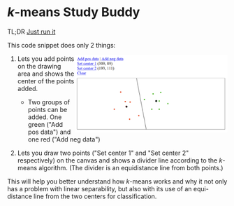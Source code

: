 # <i>k</i>-means Study Buddy

TL;DR [Just run it](https://kalngyk.github.io/kmeans_study_buddy.html)

This code snippet does only 2 things:

<img src="sample.png" width="350" align="right">

1. Lets you add points on the drawing area and shows the center of the points added.
   - Two groups of points can be added. One green ("Add pos data") and one red ("Add neg data")

2. Lets you draw two points ("Set center 1" and "Set center 2" respectively) on the canvas and shows a divider line according to the <I>k</I>-means algorithm. (The divider is an equidistance line from both points.)

This will help you better understand how <i>k</i>-means works and why it not only has a problem with linear separability, but also with its use of an equi-distance line from the two centers for classification.
